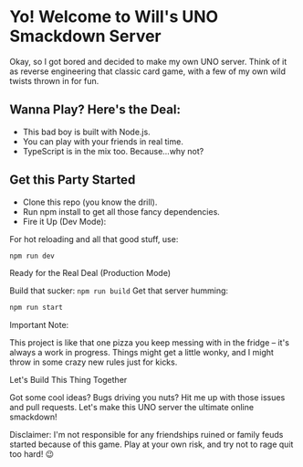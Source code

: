 # Yo! Welcome to Will's UNO Smackdown Server

Okay, so I got bored and decided to make my own UNO server.  Think of it as reverse engineering that classic card game, with a few of my own wild twists thrown in for fun.

## Wanna Play? Here's the Deal:

- This bad boy is built with Node.js. 
- You can play with your friends in real time.
- TypeScript is in the mix too. Because...why not?

## Get this Party Started

- Clone this repo (you know the drill).
- Run npm install to get all those fancy dependencies.
- Fire it Up (Dev Mode):

For hot reloading and all that good stuff, use:
```bash
npm run dev
```

Ready for the Real Deal (Production Mode)


Build that sucker: `npm run build`
Get that server humming:
```Bash
npm run start
```
Important Note:

This project is like that one pizza you keep messing with in the fridge – it's always a work in progress.  Things might get a little wonky, and I might throw in some crazy new rules just for kicks.

Let's Build This Thing Together

Got some cool ideas? Bugs driving you nuts?  Hit me up with those issues and pull requests.  Let's make this UNO server the ultimate online smackdown!

Disclaimer: I'm not responsible for any friendships ruined or family feuds started because of this game. Play at your own risk, and try not to rage quit too hard! 😉

